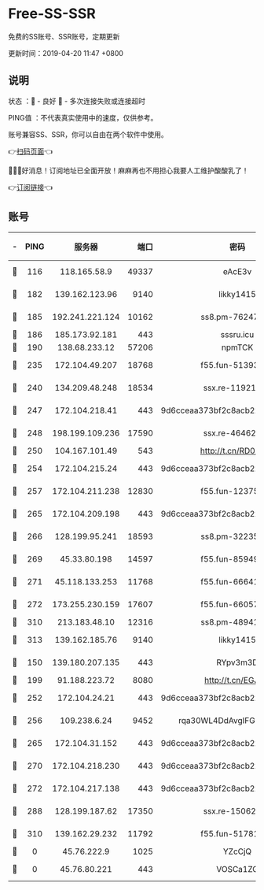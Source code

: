 # Free-SS-SSR

免费的SS账号、SSR账号，定期更新

更新时间：2019-04-20 11:47 +0800

## 说明

状态     ：🙂 - 良好 🙁 - 多次连接失败或连接超时

PING值   ：不代表真实使用中的速度，仅供参考。

账号兼容SS、SSR，你可以自由在两个软件中使用。

👉[扫码页面](https://liesauer.github.io/Free-SS-SSR/)👈

🎉🎉🎉好消息！订阅地址已全面开放！麻麻再也不用担心我要人工维护酸酸乳了！

👉[订阅链接](https://www.liesauer.net/yogurt/subscribe?ACCESS_TOKEN=DAYxR3mMaZAsaqUb)👈

## 账号

|-|PING|服务器|端口|密码|加密方式|区域|
|:----:|:----:|:-----:|-----:|:----:|:----:|:----:|
|🙂|116|118.165.58.9|49337|eAcE3v|chacha20-ietf|TW|
|🙂|182|139.162.123.96|9140|likky1415|aes-256-cfb|JP|
|🙂|185|192.241.221.124|10162|ss8.pm-76247353|aes-256-cfb|US|
|🙂|186|185.173.92.181|443|sssru.icu|rc4-md5|RU|
|🙂|190|138.68.233.12|57206|npmTCK|rc4-md5|US|
|🙂|235|172.104.49.207|18768|f55.fun-51393144|aes-256-cfb|SG|
|🙂|240|134.209.48.248|18534|ssx.re-11921938|aes-256-cfb|US|
|🙂|247|172.104.218.41|443|9d6cceaa373bf2c8acb22e60b6a58be6|aes-256-cfb|US|
|🙂|248|198.199.109.236|17590|ssx.re-46462767|aes-256-cfb|US|
|🙂|250|104.167.101.49|543|http://t.cn/RD0D7sx|rc4-md5|CA|
|🙂|254|172.104.215.24|443|9d6cceaa373bf2c8acb22e60b6a58be6|aes-256-cfb|US|
|🙂|257|172.104.211.238|12830|f55.fun-12375004|aes-256-cfb|US|
|🙂|265|172.104.209.198|443|9d6cceaa373bf2c8acb22e60b6a58be6|aes-256-cfb|US|
|🙂|266|128.199.95.241|18593|ss8.pm-32235204|aes-256-cfb|SG|
|🙂|269|45.33.80.198|14597|f55.fun-85949731|aes-256-cfb|US|
|🙂|271|45.118.133.253|11768|f55.fun-66641125|aes-256-cfb|SG|
|🙂|272|173.255.230.159|17607|f55.fun-66057870|aes-256-cfb|US|
|🙂|310|213.183.48.10|12316|ss8.pm-48941717|rc4-md5|RU|
|🙂|313|139.162.185.76|9140|likky1415|aes-256-cfb|DE|
|🙂|150|139.180.207.135|443|RYpv3m3D|aes-256-cfb|JP|
|🙂|199|91.188.223.72|8080|http://t.cn/EGJIyrl|rc4-md5|RU|
|🙂|252|172.104.24.21|443|9d6cceaa373bf2c8acb22e60b6a58be6|aes-256-cfb|US|
|🙂|256|109.238.6.24|9452|rqa30WL4DdAvgIFG6Fs3znzTa|aes-256-cfb|FR|
|🙂|265|172.104.31.152|443|9d6cceaa373bf2c8acb22e60b6a58be6|aes-256-cfb|US|
|🙂|270|172.104.218.230|443|9d6cceaa373bf2c8acb22e60b6a58be6|aes-256-cfb|US|
|🙂|272|172.104.217.138|443|9d6cceaa373bf2c8acb22e60b6a58be6|aes-256-cfb|US|
|🙂|288|128.199.187.62|17350|ssx.re-15062538|aes-256-cfb|SG|
|🙁|310|139.162.29.232|11792|f55.fun-51781250|aes-256-cfb|SG|
|🙁|0|45.76.222.9|1025|YZcCjQ|rc4-md5|JP|
|🙁|0|45.76.80.221|443|VOSCa1ZG|aes-256-cfb|DE|
